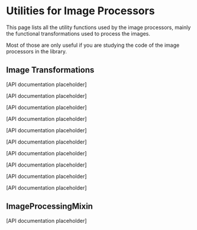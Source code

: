 <!--Copyright 2022 The HuggingFace Team. All rights reserved.

Licensed under the Apache License, Version 2.0 (the "License"); you may not use this file except in compliance with
the License. You may obtain a copy of the License at

http://www.apache.org/licenses/LICENSE-2.0

Unless required by applicable law or agreed to in writing, software distributed under the License is distributed on
an "AS IS" BASIS, WITHOUT WARRANTIES OR CONDITIONS OF ANY KIND, either express or implied. See the License for the
specific language governing permissions and limitations under the License.

⚠️ Note that this file is in Markdown but contain specific syntax for our doc-builder (similar to MDX) that may not be
rendered properly in your Markdown viewer.

-->

# Utilities for Image Processors

This page lists all the utility functions used by the image processors, mainly the functional
transformations used to process the images.

Most of those are only useful if you are studying the code of the image processors in the library.

## Image Transformations

[API documentation placeholder]

[API documentation placeholder]

[API documentation placeholder]

[API documentation placeholder]

[API documentation placeholder]

[API documentation placeholder]

[API documentation placeholder]

[API documentation placeholder]

[API documentation placeholder]

[API documentation placeholder]

## ImageProcessingMixin

[API documentation placeholder]